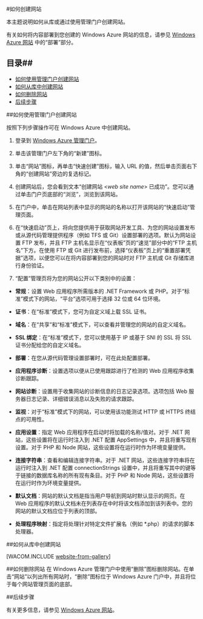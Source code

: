 <properties linkid="manage-services-how-to-create-websites" urlDisplayName="如何创建" pageTitle="如何创建网站 - Windows Azure 服务管理" metaKeywords="Azure 创建网站, Azure 删除网站" description="了解如何使用 Windows Azure 管理门户创建网站。" metaCanonical="" services="web-sites" documentationCenter="" title="如何创建和部署网站" authors=""  solutions="" writer="timamm" manager="" editor=""  />
<tags ms.service="web-sites"
    ms.date="03/24/2015"
    wacn.date="04/11/2015"
    />

#如何创建网站

本主题说明如何从库或通过使用管理门户创建网站。

有关如何将内容部署到您创建的 Windows Azure 网站的信息，请参见 [Windows Azure 网站](/zh-cn/documentation/services/web-sites/) 中的“部署”部分。

## 目录##

- [如何使用管理门户创建网站](#createawebsiteportal)
- [如何从库中创建网站](#howtocreatefromgallery)
- [如何删除网站](#deleteawebsite)
- [后续步骤](#nextsteps)

##<a name="createawebsiteportal"></a>如何使用管理门户创建网站

按照下列步骤操作可在 Windows Azure 中创建网站。
	
1. 登录到 [Windows Azure 管理门户](http://manage.windowsazure.cn/)。

2. 单击该管理门户左下角的“新建”图标。

3. 单击“网站”图标，再单击“快速创建”图标，输入 URL 的值，然后单击页面右下角的“创建网站”旁边的复选标记。

4. 创建网站后，您会看到文本“创建网站 <*web site name*> 已成功”。您可以通过单击门户页底部的“浏览”，浏览到该网站。

5. 在门户中，单击在网站列表中显示的网站的名称以打开该网站的“快速启动”管理页面。

6. 在“快速启动”页上，将向您提供用于获取网站开发工具、为您的网站设置发布或从源代码管理提供程序（例如 TFS 或 Git）设置部署的选项。默认为网站设置 FTP 发布，并且 FTP 主机名显示在“仪表板”页的“速览”部分中的“FTP 主机名”下方。在使用 FTP 或 Git 进行发布前，选择“仪表板”页上的“重置部署凭据”选项，以便您可以在将内容部署到您的网站时对 FTP 主机或 Git 存储库进行身份验证。

7. “配置”管理页将为您的网站公开以下类别中的设置：

 - **常规**：设置 Web 应用程序所需版本的 .NET Framework 或 PHP。对于“标准”模式下的网站，“平台”选项可用于选择 32 位或 64 位环境。

- **证书**：在“标准”模式下，您可为自定义域上载 SSL 证书。

- **域名**：在“共享”和“标准”模式下，可以查看并管理您的网站的自定义域名。

- **SSL 绑定**：在“标准”模式下，您可以使用基于 IP 或基于 SNI 的 SSL 将 SSL 证书分配给您的自定义域名。

 - **部署**：在您从源代码管理设置部署时，可在此处配置部署。

 - **应用程序诊断**：设置选项以便从已使用跟踪进行了检测的 Web 应用程序收集诊断跟踪。

- **网站诊断**：设置用于收集网站的诊断信息的日志记录选项。选项包括 Web 服务器日志记录、详细错误消息以及失败的请求跟踪。

- **监视**：对于“标准”模式下的网站，可以使用该功能测试 HTTP 或 HTTPS 终结点的可用性。

- **应用设置**：指定 Web 应用程序在启动时将加载的名称/值对。对于 .NET 网站，这些设置将在运行时注入到 .NET 配置 AppSettings 中，并且将重写现有设置。对于 PHP 和 Node 网站，这些设置将在运行时作为环境变量提供。

 - **连接字符串**：查看和编辑连接字符串。对于 .NET 网站，这些连接字符串将在运行时注入到 .NET 配置 connectionStrings 设置中，并且将重写其中的键等于链接的数据库名称的所有现有条目。对于 PHP 和 Node 网站，这些设置将在运行时作为环境变量提供。

 - **默认文档**：网站的默认文档是指当用户导航到网站时默认显示的网页。在 Web 应用程序的默认文档未在列表存在中时将该文档添加到该列表中。您的网站的默认文档应位于列表的顶部。

- **处理程序映射**：指定将处理针对特定文件扩展名（例如 *.php）的请求的脚本处理器。

##<a name="howtocreatefromgallery"></a>如何从库中创建网站

[WACOM.INCLUDE [website-from-gallery](../includes/website-from-gallery.md)]

##<a name="deleteawebsite"></a>如何删除网站
在 Windows Azure 管理门户中使用“删除”图标删除网站。在单击“网站”以列出所有网站时，“删除”图标位于 Windows Azure 门户中，并且将位于每个网站管理页面的底部。

##<a name="nextsteps"></a>后续步骤

有关更多信息，请参见 [Windows Azure 网站](/zh-cn/documentation/services/web-sites/)。

